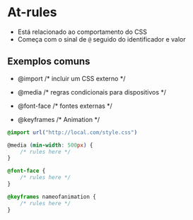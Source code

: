 # At-rules

* Está relacionado ao comportamento do CSS
* Começa com o sinal de `@` seguido do identificador e valor

## Exemplos comuns

- @import          /* incluir um CSS externo */

- @media           /* regras condicionais para dispositivos */

- @font-face       /* fontes externas */

- @keyframes       /* Animation */

```css
@import url("http://local.com/style.css")

@media (min-width: 500px) {
	/* rules here */
}

@font-face {
	/* rules here */	
}

@keyframes nameofanimation {
	/* rules here */
}
```